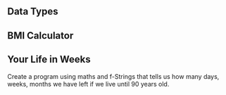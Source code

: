 ## Data Types
## BMI Calculator
## Your Life in Weeks
Create a program using maths and f-Strings that tells us how many days, weeks, months we have left if we live until 90 years old. 

